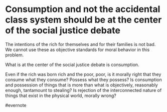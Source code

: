 # Consumption and not the accidental class system should be at the center of the social justice debate

The intentions of the rich for themselves and for their families is not bad. We cannot use these as objective standards for moral behavior in this problem.

What is at the center of the social justice debate is consumption.

Even if the rich was born rich and the poor, poor, is it morally right that they consume what they consume? Possess what they possess? Is consumption and possession of things that is more than what is objectively, reasonably enough, tantamount to stealing? Is rejection of the interconnected nature of things that exist in the physical world, morally wrong?

\#evernote

